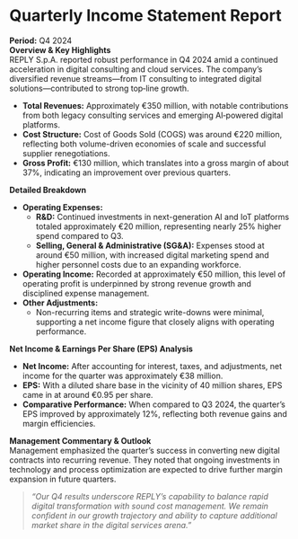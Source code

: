 # Quarterly Income Statement Report  
**Period:** Q4 2024  
**Overview & Key Highlights**  
REPLY S.p.A. reported robust performance in Q4 2024 amid a continued acceleration in digital consulting and cloud services. The company’s diversified revenue streams—from IT consulting to integrated digital solutions—contributed to strong top‐line growth.  
- **Total Revenues:** Approximately €350 million, with notable contributions from both legacy consulting services and emerging AI‐powered digital platforms.  
- **Cost Structure:** Cost of Goods Sold (COGS) was around €220 million, reflecting both volume-driven economies of scale and successful supplier renegotiations.  
- **Gross Profit:** €130 million, which translates into a gross margin of about 37%, indicating an improvement over previous quarters.

**Detailed Breakdown**  
- **Operating Expenses:**  
  - **R&D:** Continued investments in next-generation AI and IoT platforms totaled approximately €20 million, representing nearly 25% higher spend compared to Q3.  
  - **Selling, General & Administrative (SG&A):** Expenses stood at around €50 million, with increased digital marketing spend and higher personnel costs due to an expanding workforce.  
- **Operating Income:** Recorded at approximately €50 million, this level of operating profit is underpinned by strong revenue growth and disciplined expense management.  
- **Other Adjustments:**  
  - Non-recurring items and strategic write-downs were minimal, supporting a net income figure that closely aligns with operating performance.

**Net Income & Earnings Per Share (EPS) Analysis**  
- **Net Income:** After accounting for interest, taxes, and adjustments, net income for the quarter was approximately €38 million.  
- **EPS:** With a diluted share base in the vicinity of 40 million shares, EPS came in at around €0.95 per share.  
- **Comparative Performance:** When compared to Q3 2024, the quarter’s EPS improved by approximately 12%, reflecting both revenue gains and margin efficiencies.

**Management Commentary & Outlook**  
Management emphasized the quarter’s success in converting new digital contracts into recurring revenue. They noted that ongoing investments in technology and process optimization are expected to drive further margin expansion in future quarters.  
> *“Our Q4 results underscore REPLY’s capability to balance rapid digital transformation with sound cost management. We remain confident in our growth trajectory and ability to capture additional market share in the digital services arena.”*  